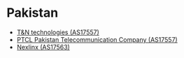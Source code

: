 # Pakistan

- [T&N technologies (AS17557)](http://lg.telchina.net.pk/)
- [PTCL Pakistan Telecommunication Company (AS17557)](http://203.99.163.160/bg/)
- [Nexlinx (AS17563)](http://lg.nexlinx.net.pk/)
